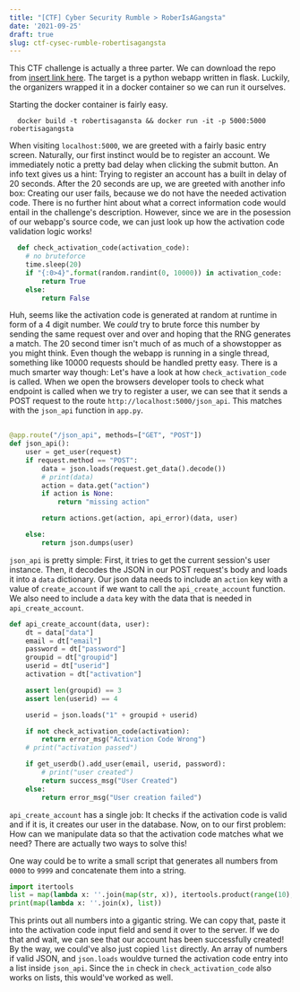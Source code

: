 ```yaml
---
title: "[CTF] Cyber Security Rumble > RoberIsAGangsta" 
date: '2021-09-25'
draft: true
slug: ctf-cysec-rumble-robertisagangsta
---
```


This CTF challenge is actually a three parter. We can download the repo from [insert link here]().
The target is a python webapp written in flask. Luckily, the organizers wrapped it in a docker container so we can run it ourselves. 

Starting the docker container is fairly easy.

```
  docker build -t robertisagansta && docker run -it -p 5000:5000 robertisagangsta
```

When visiting `localhost:5000`, we are greeted with a fairly basic entry screen.
Naturally, our first instinct would be to register an account. We immediately notic a pretty bad delay when clicking the submit button.
An info text gives us a hint: Trying to register an account has a built in delay of 20 seconds. 
After the 20 seconds are up, we are greeted with another info box: Creating our user fails, because we do not have the needed activation code. 
There is no further hint about what a correct information code would entail in the challenge's description. However, since we are in the posession
of our webapp's source code, we can just look up how the activation code validation logic works!

```python
  def check_activation_code(activation_code):
    # no bruteforce
    time.sleep(20)
    if "{:0>4}".format(random.randint(0, 10000)) in activation_code:
        return True
    else:
        return False
```

Huh, seems like the activation code is generated at random at runtime in form of a 4 digit number. We *could* try to brute force this number by sending the same request over and over and 
hoping that the RNG generates a match. The 20 second timer isn't much of as much of a showstopper as you might think. Even though the webapp is running in a single thread, something like 10000 requests should be handled pretty easy.
There is a much smarter way though: Let's have a look at how `check_activation_code` is called. When we open the browsers developer tools to check what endpoint is called when we try to register a user, we can see
that it sends a POST request to the route `http://localhost:5000/json_api`. This matches with the `json_api` function in `app.py`.

```python
  
@app.route("/json_api", methods=["GET", "POST"])
def json_api():
    user = get_user(request)
    if request.method == "POST":
        data = json.loads(request.get_data().decode())
        # print(data)
        action = data.get("action")
        if action is None:
            return "missing action"

        return actions.get(action, api_error)(data, user)

    else:
        return json.dumps(user)
```

`json_api` is pretty simple: First, it tries to get the current session's user instance. Then, it decodes the JSON in our POST request's body and loads it into a `data` dictionary.
Our json data needs to include an `action` key with a value of `create_account` if we want to call the `api_create_account` function.
We also need to include a `data` key with the data that is needed in `api_create_account`.

```python
def api_create_account(data, user):
    dt = data["data"]
    email = dt["email"]
    password = dt["password"]
    groupid = dt["groupid"]
    userid = dt["userid"]
    activation = dt["activation"]

    assert len(groupid) == 3
    assert len(userid) == 4

    userid = json.loads("1" + groupid + userid)

    if not check_activation_code(activation):
        return error_msg("Activation Code Wrong")
    # print("activation passed")

    if get_userdb().add_user(email, userid, password):
        # print("user created")
        return success_msg("User Created")
    else:
        return error_msg("User creation failed")
```

`api_create_account` has a single job: It checks if the activation code is valid and if it is, it creates our user in the database.
Now, on to our first problem: How can we manipulate data so that the activation code matches what we need? 
There are actually two ways to solve this! 

One way could be to write a small script that generates all numbers from `0000` to `9999` and concatenate them into a string.

```python
import itertools
list = map(lambda x: ''.join(map(str, x)), itertools.product(range(10), repeat=4)))
print(map(lambda x: ''.join(x), list))
```

This prints out all numbers into a gigantic string. We can copy that, paste it into the activation code input field and send it over to the server.
If we do that and wait, we can see that our account has been successfully created!
By the way, we could've also just copied `list` directly. An array of numbers if valid JSON, and `json.loads` wouldve turned the activation code entry
into a list inside `json_api`. Since the `in` check in `check_activation_code` also works on lists, this would've worked as well.